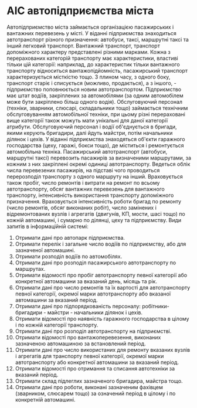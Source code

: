 # АІС автопідприємства міста

Автопідприємство міста займається організацією пасажирських і вантажних перевезень у місті. У віданні підприємства знаходиться автотранспорт різного призначення: автобуси, таксі, маршрутні таксі та інший легковий транспорт. Вантажний транспорт, транспорт допоміжного характеру представлені різними марками. Кожна з перерахованих категорій транспорту має характеристики, властиві тільки цій категорії: наприклад, до характеристик тільки вантажного транспорту відноситься вантажопідйомність, пасажирський транспорт характеризується місткістю тощо. З плином часу, з одного боку, транспорт старіє і списується (можливо, продається), а з іншого, - підприємство поповнюється новим автотранспортом. 
Підприємство має штат водіїв, закріплених за автомобілями (за одним автомобілем може бути закріплено більш одного водія). Обслуговуючий персонал (техніки, зварники, слюсарі, складальники тощо) займається технічним обслуговуванням автомобільної техніки, при цьому різні перераховані вище категорії також можуть мати унікальні для даної категорії атрибути. Обслуговуючий персонал і водії об'єднується в бригади, якими керують бригадири, далі йдуть майстри, потім начальники ділянок і цехів. У віданні підприємства знаходяться об'єкти гаражного господарства (цеху, гаражі, бокси тощо), де міститься і ремонтується автомобільна техніка. 
Пасажирський автотранспорт (автобуси, маршрутні таксі) перевозить пасажирів за визначеними маршрутами, за кожним з них закріплені окремі одиниці автотранспорту. Ведеться облік числа перевезених пасажирів, на підставі чого проводиться перерозподіл транспорту з одного маршруту на інший. Враховується також пробіг, число ремонтів і витрати на ремонт по всьому автотранспорту, обсяг вантажних перевезень для вантажного транспорту, інтенсивність використання транспорту допоміжного призначення. Враховується інтенсивність роботи бригад по ремонту (число ремонтів, обсяг виконаних робіт), число замінених і відремонтованих вузлів і агрегатів (двигунів, КП, мости, шасі тощо) по кожній автомашині, і сумарно по ділянці, цеху та підприємству. 
Види запитів в інформаційній системі: 
1.	Отримати дані про автопарк підприємства. 
2.	Отримати перелік і загальне число водіїв по підприємству, або для зазначеної автомашині. 
3.	Отримати розподіл водіїв по автомобілях. 
4.	Отримати дані про розподіл пасажирського автотранспорту по маршрутах. 
5.	Отримати відомості про пробіг автотранспорту певної категорії або конкретної автомашини за вказаний день, місяць та рік. 
6.	Отримати дані про число ремонтів та їх вартості для автотранспорту певної категорії, окремої марки автотранспорту або вказаної автомашини за вказаний період. 
7.	Отримати дані про підпорядкованість персоналу: робітники-бригадири - майстри - начальники ділянок і цехів. 
8.	Отримати відомості про наявність гаражного господарства в цілому і по кожній категорії транспорту. 
9.	Отримати дані про розподіл автотранспорту на підприємстві. 
10.	Отримати відомості про вантажоперевезення, виконаних зазначеною автомашиною за встановлений період. 
11.	Отримати дані про число використаних для ремонту вказаних вузлів і агрегатів для транспорту певної категорії, окремої марки автотранспорту або конкретної автомашини за вказаний період. 
12.	Отримати відомості про отримання та списання автотехніки за вказаний період. 
13.	Отримати склад підлеглих зазначеного бригадира, майстра тощо. 
14.	Отримати дані про роботи, виконані зазначеним фахівцем (зварником, слюсарем тощо) за означений період в цілому і по конкретній автомашині.
